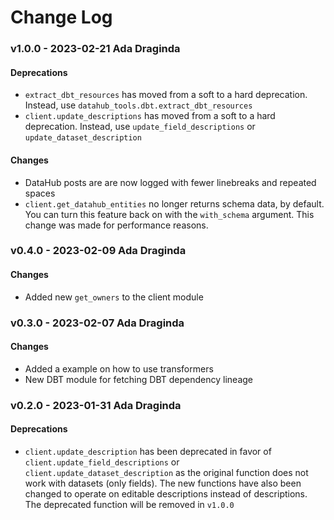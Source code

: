 # Change Log

### v1.0.0 - 2023-02-21 Ada Draginda
#### Deprecations
* `extract_dbt_resources` has moved from a soft to a hard deprecation. Instead, use
`datahub_tools.dbt.extract_dbt_resources`
* `client.update_descriptions` has moved from a soft to a hard deprecation. Instead, use
`update_field_descriptions` or `update_dataset_description`

#### Changes
* DataHub posts are are now logged with fewer linebreaks and repeated spaces
* `client.get_datahub_entities` no longer returns schema data, by default. You can turn this feature
back on with the `with_schema` argument. This change was made for performance reasons.

### v0.4.0 - 2023-02-09 Ada Draginda
#### Changes
* Added new `get_owners` to the client module

### v0.3.0 - 2023-02-07 Ada Draginda
#### Changes
* Added a example on how to use transformers
* New DBT module for fetching DBT dependency lineage

### v0.2.0 - 2023-01-31 Ada Draginda
#### Deprecations
* `client.update_description` has been deprecated in favor of `client.update_field_descriptions`
or `client.update_dataset_description` as the original function does not work with datasets (only fields).
The new functions have also been changed to operate on editable descriptions instead of descriptions. The
deprecated function will be removed in `v1.0.0`
